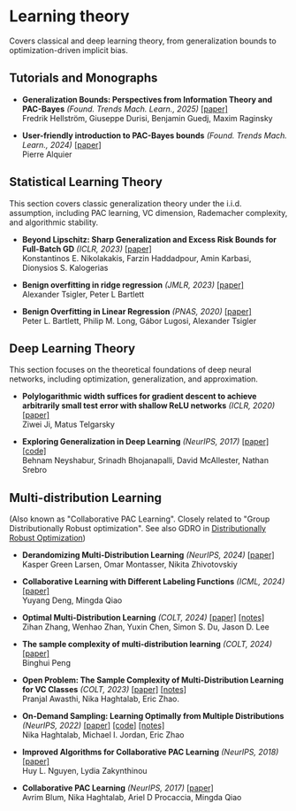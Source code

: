 # Learning theory

Covers classical and deep learning theory, from generalization bounds to optimization-driven implicit bias.

## Tutorials and Monographs

+ **Generalization Bounds: Perspectives from Information Theory and PAC-Bayes** *(Found. Trends Mach. Learn., 2025)* [[paper]](https://arxiv.org/abs/2309.04381)  
  Fredrik Hellström, Giuseppe Durisi, Benjamin Guedj, Maxim Raginsky

+ **User-friendly introduction to PAC-Bayes bounds** *(Found. Trends Mach. Learn., 2024)* [[paper]](https://arxiv.org/abs/2110.11216)  
  Pierre Alquier



## Statistical Learning Theory

This section covers classic generalization theory under the i.i.d. assumption, including PAC learning, VC dimension, Rademacher complexity, and algorithmic stability.

+ **Beyond Lipschitz: Sharp Generalization and Excess Risk Bounds for Full-Batch GD** *(ICLR, 2023)* [[paper]](https://arxiv.org/abs/2204.12446)  
  Konstantinos E. Nikolakakis, Farzin Haddadpour, Amin Karbasi, Dionysios S. Kalogerias

+ **Benign overfitting in ridge regression** *(JMLR, 2023)* [[paper]](https://arxiv.org/abs/2009.14286)  
  Alexander Tsigler, Peter L Bartlett

+ **Benign Overfitting in Linear Regression** *(PNAS, 2020)* [[paper]](https://arxiv.org/abs/1906.11300)  
  Peter L. Bartlett, Philip M. Long, Gábor Lugosi, Alexander Tsigler




## Deep Learning Theory

This section focuses on the theoretical foundations of deep neural networks, including optimization, generalization, and approximation.

+ **Polylogarithmic width suffices for gradient descent to achieve arbitrarily small test error with shallow ReLU networks** *(ICLR, 2020)* [[paper]](https://arxiv.org/abs/1909.12292)  
  Ziwei Ji, Matus Telgarsky

+ **Exploring Generalization in Deep Learning** *(NeurIPS, 2017)* [[paper]](https://arxiv.org/abs/1706.08947) [[code]](https://github.com/bneyshabur/generalization-bounds)  
  Behnam Neyshabur, Srinadh Bhojanapalli, David McAllester, Nathan Srebro

## Multi-distribution Learning

(Also known as "Collaborative PAC Learning". Closely related to "Group Distributionally Robust optimization". See also GDRO in [Distributionally Robust Optimization](optimization.md#distributionally-robust-optimization))

+ **Derandomizing Multi-Distribution Learning** *(NeurIPS, 2024)* [[paper]](https://arxiv.org/abs/2409.17567)  
  Kasper Green Larsen, Omar Montasser, Nikita Zhivotovskiy

+ **Collaborative Learning with Different Labeling Functions** *(ICML, 2024)* [[paper]](https://arxiv.org/abs/2402.10445)  
  Yuyang Deng, Mingda Qiao

+ **Optimal Multi-Distribution Learning** *(COLT, 2024)* [[paper]](https://arxiv.org/abs/2312.05134) [[notes]](https://github.com/RaphelWei/ml_reading/issues/3)  
  Zihan Zhang, Wenhao Zhan, Yuxin Chen, Simon S. Du, Jason D. Lee

+ **The sample complexity of multi-distribution learning** *(COLT, 2024)* [[paper]](https://arxiv.org/abs/2312.04027)  
  Binghui Peng

+ **Open Problem: The Sample Complexity of Multi-Distribution
Learning for VC Classes** *(COLT, 2023)* [[paper]](https://arxiv.org/abs/2307.12135) [[notes]](https://github.com/RaphelWei/ml_reading/issues/2)  
  Pranjal Awasthi, Nika Haghtalab, Eric Zhao.

+ **On-Demand Sampling: Learning Optimally from Multiple Distributions** *(NeurIPS, 2022)* [[paper]](https://arxiv.org/abs/2210.12529) [[code]](https://github.com/ericzhao28/multidistributionlearning) [[notes]](https://github.com/RaphelWei/ml_reading/issues/1)  
  Nika Haghtalab, Michael I. Jordan, Eric Zhao

+ **Improved Algorithms for Collaborative PAC Learning** *(NeurIPS, 2018)* [[paper]](https://arxiv.org/abs/1805.08356)  
  Huy L. Nguyen, Lydia Zakynthinou

+ **Collaborative PAC Learning** *(NeurIPS, 2017)* [[paper]](https://papers.nips.cc/paper_files/paper/2017/hash/186a157b2992e7daed3677ce8e9fe40f-Abstract.html)  
  Avrim Blum, Nika Haghtalab, Ariel D Procaccia, Mingda Qiao
